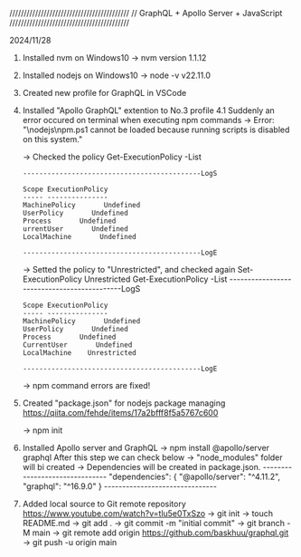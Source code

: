 //////////////////////////////////////////
//  GraphQL + Apollo Server + JavaScript  
//////////////////////////////////////////

2024/11/28 

1.  Installed nvm on Windows10
    ->  nvm version
        1.1.12

2.  Installed nodejs on Windows10
    ->  node -v
        v22.11.0

3.  Created new profile for GraphQL in VSCode

4.  Installed "Apollo GraphQL" extention to No.3 profile
4.1 Suddenly an error occured on terminal when executing npm commands 
    ->  Error:  "\nodejs\npm.ps1 cannot be loaded because running scripts is disabled on this system."
    
    ->  Checked the policy
        Get-ExecutionPolicy -List
        
        --------------------------------------------LogS

        Scope ExecutionPolicy
        ----- ---------------
        MachinePolicy       Undefined
        UserPolicy       Undefined
        Process       Undefined
        urrentUser       Undefined
        LocalMachine       Undefined

        --------------------------------------------LogE

    ->  Setted the policy to "Unrestricted", and checked again
        Set-ExecutionPolicy Unrestricted
        Get-ExecutionPolicy -List
        --------------------------------------------LogS

        Scope ExecutionPolicy
        ----- ---------------
        MachinePolicy       Undefined
        UserPolicy       Undefined
        Process       Undefined
        CurrentUser       Undefined
        LocalMachine    Unrestricted

        --------------------------------------------LogE

    ->  npm command errors are fixed!

5.  Created "package.json" for nodejs package managing
    https://qiita.com/fehde/items/17a2bfff8f5a5767c600

    ->  npm init

6.  Installed Apollo server and GraphQL
    ->  npm install @apollo/server graphql
        After this step we can check below
        ->  "node_modules" folder will bi created
        ->  Dependencies will be created in package.json.
            -------------------------------
            "dependencies": {
                "@apollo/server": "^4.11.2",
                "graphql": "^16.9.0"
            }
            -------------------------------

7.  Added local source to Git remote repository
    https://www.youtube.com/watch?v=tlu5e0TxSzo
    ->  git init
    ->  touch README.md
    ->  git add .
    ->  git commit -m "initial commit"
    ->  git branch -M main
    ->  git remote add origin https://github.com/baskhuu/graphql.git
    ->  git push -u origin main


